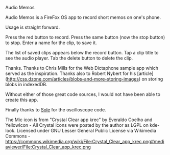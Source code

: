 Audio Memos

Audio Memos is a FireFox OS app to record short memos on one's phone.

Usage is straight forward.

Press the red button to record. Press the same button (now the stop button) to stop. Enter a name for the clip, to save it.

The list of saved clips appears below the record button. Tap a clip title to see the audio player. Tab the delete button to delete the clip.

Thanks.
Thanks to Chris Mills for the Web Dictaphone sample app which served as the inspiration.
Thanks also to Robert Nybert for his [article] (http://css.dzone.com/articles/blobs-and-more-storing-images) on storing blobs in indexedDB.

Without either of those great code sources, I would not have been able to create this app.

Finally thanks to [Sole](http://soledadpenades.com/) for the oscilloscope code.


The Mic icon is from "Crystal Clear app krec" by Everaldo Coelho and YellowIcon - All Crystal icons were posted by the author as LGPL on kde-look. Licensed under GNU Lesser General Public License via Wikimedia Commons - https://commons.wikimedia.org/wiki/File:Crystal_Clear_app_krec.png#mediaviewer/File:Crystal_Clear_app_krec.png
